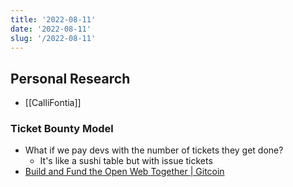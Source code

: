 ```yaml
---
title: '2022-08-11'
date: '2022-08-11'
slug: '/2022-08-11'
---
```


## Personal Research

- [[CalliFontia]]

### Ticket Bounty Model

- What if we pay devs with the number of tickets they get done?
  - It's like a sushi table but with issue tickets
- [Build and Fund the Open Web Together | Gitcoin](https://gitcoin.co/)
